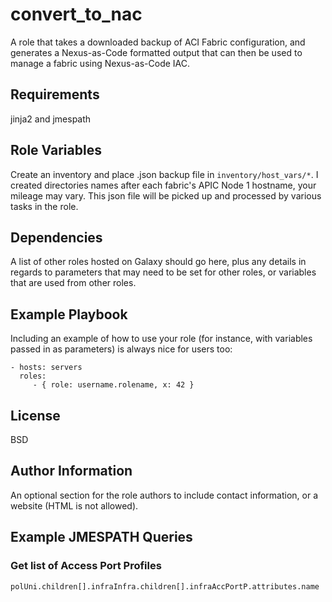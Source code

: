 # convert_to_nac

A role that takes a downloaded backup of ACI Fabric configuration, and generates a Nexus-as-Code formatted output that can then be used to manage a fabric using Nexus-as-Code IAC.

## Requirements

jinja2 and jmespath

## Role Variables

Create an inventory and place .json backup file in `inventory/host_vars/*`.  I created directories names after each fabric's APIC Node 1 hostname, your mileage may vary.  This json file will be picked up and processed by various tasks in the role.

## Dependencies

A list of other roles hosted on Galaxy should go here, plus any details in regards to parameters that may need to be set for other roles, or variables that are used from other roles.

Example Playbook
----------------

Including an example of how to use your role (for instance, with variables passed in as parameters) is always nice for users too:

    - hosts: servers
      roles:
         - { role: username.rolename, x: 42 }

License
-------

BSD

Author Information
------------------

An optional section for the role authors to include contact information, or a website (HTML is not allowed).

## Example JMESPATH Queries

### Get list of Access Port Profiles

`polUni.children[].infraInfra.children[].infraAccPortP.attributes.name`
